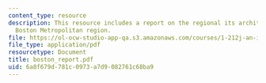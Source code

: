 ```yaml
---
content_type: resource
description: This resource includes a report on the regional its architecture for
  Boston Metropolitan region.
file: https://ol-ocw-studio-app-qa.s3.amazonaws.com/courses/1-212j-an-introduction-to-intelligent-transportation-systems-spring-2005/6a8f679d781c0973a7d9082761c68ba9_boston_report.pdf
file_type: application/pdf
resourcetype: Document
title: boston_report.pdf
uid: 6a8f679d-781c-0973-a7d9-082761c68ba9
---
```

